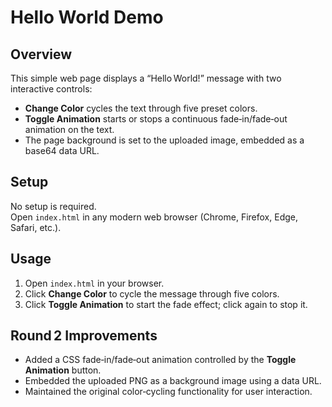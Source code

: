 # Hello World Demo

## Overview
This simple web page displays a “Hello World!” message with two interactive controls:
- **Change Color** cycles the text through five preset colors.
- **Toggle Animation** starts or stops a continuous fade‑in/fade‑out animation on the text.
- The page background is set to the uploaded image, embedded as a base64 data URL.

## Setup
No setup is required.  
Open `index.html` in any modern web browser (Chrome, Firefox, Edge, Safari, etc.).

## Usage
1. Open `index.html` in your browser.  
2. Click **Change Color** to cycle the message through five colors.  
3. Click **Toggle Animation** to start the fade effect; click again to stop it.

## Round 2 Improvements
- Added a CSS fade‑in/fade‑out animation controlled by the **Toggle Animation** button.  
- Embedded the uploaded PNG as a background image using a data URL.  
- Maintained the original color‑cycling functionality for user interaction.